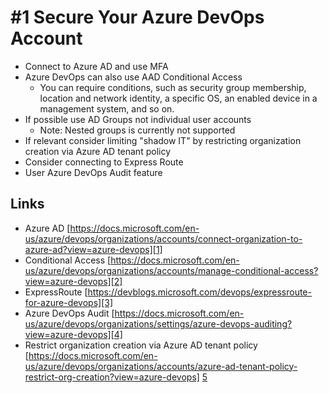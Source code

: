 # #1 Secure Your Azure DevOps Account
- Connect to Azure AD and use MFA
- Azure DevOps can also use AAD Conditional Access 
    - You can require conditions, such as security group membership, location and network identity, a specific OS, an enabled device in a management system, and so on.
- If possible use AD Groups not individual user accounts
    - Note: Nested groups is currently not supported
- If relevant consider limiting "shadow IT" by restricting organization creation via Azure AD tenant policy
- Consider connecting to Express Route
- User Azure DevOps Audit feature

## Links
- Azure AD [https://docs.microsoft.com/en-us/azure/devops/organizations/accounts/connect-organization-to-azure-ad?view=azure-devops][1]
- Conditional Access [https://docs.microsoft.com/en-us/azure/devops/organizations/accounts/manage-conditional-access?view=azure-devops][2]
- ExpressRoute [https://devblogs.microsoft.com/devops/expressroute-for-azure-devops][3] 
- Azure DevOps Audit [https://docs.microsoft.com/en-us/azure/devops/organizations/settings/azure-devops-auditing?view=azure-devops][4]
- Restrict organization creation via Azure AD tenant policy [https://docs.microsoft.com/en-us/azure/devops/organizations/accounts/azure-ad-tenant-policy-restrict-org-creation?view=azure-devops] [5]

[1]: https://docs.microsoft.com/en-us/azure/devops/organizations/accounts/connect-organization-to-azure-ad?view=azure-devops
[2]: https://docs.microsoft.com/en-us/azure/devops/organizations/accounts/manage-conditional-access?view=azure-devops
[3]: https://devblogs.microsoft.com/devops/expressroute-for-azure-devops
[4]: https://docs.microsoft.com/en-us/azure/devops/organizations/settings/azure-devops-auditing?view=azure-devops
[5]: https://docs.microsoft.com/en-us/azure/devops/organizations/accounts/azure-ad-tenant-policy-restrict-org-creation?view=azure-devops

